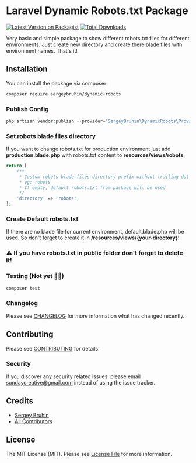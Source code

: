 # Laravel Dynamic Robots.txt Package

[![Latest Version on Packagist](https://img.shields.io/packagist/v/sergeybruhin/dynamic-robots.svg?style=flat-square)](https://packagist.org/packages/sergeybruhin/dynamic-robots)
[![Total Downloads](https://img.shields.io/packagist/dt/sergeybruhin/dynamic-robots.svg?style=flat-square)](https://packagist.org/packages/sergeybruhin/dynamic-robots)

Very basic and simple package to show different robots.txt files for different environments. Just create new directory
and create there blade files with environment names. That's it!

## Installation

You can install the package via composer:

```bash
composer require sergeybruhin/dynamic-robots
```

### Publish Config

```php
php artisan vendor:publish --provider="SergeyBruhin\DynamicRobots\Providers\DynamicRobotsServiceProvider"
```

### Set robots blade files directory

If you want to change robots.txt for production environment just add **production.blade.php** with robots.txt content
to **resources/views/robots**.

```php
return [
    /**
     * Custom robots blade files directory prefix without trailing dot
     * eg: robots
     * If empty, default robots.txt from package will be used
     */
    'directory' => 'robots',
];
```

### Create Default robots.txt

If there are no blade file for current environment, default.blade.php will be used. 
So don't forget to create it in **/resources/views/{your-directory}**!

### ⚠️ If you have robots.txt in public folder don't forget to delete it!



### Testing (Not yet 💁‍♂️)

```bash
composer test
```

### Changelog

Please see [CHANGELOG](CHANGELOG.md) for more information what has changed recently.

## Contributing

Please see [CONTRIBUTING](CONTRIBUTING.md) for details.

### Security

If you discover any security related issues, please email sundaycreative@gmail.com instead of using the issue tracker.

## Credits

- [Sergey Bruhin](https://github.com/sergeybruhin)
- [All Contributors](../../contributors)

## License

The MIT License (MIT). Please see [License File](LICENSE.md) for more information.
